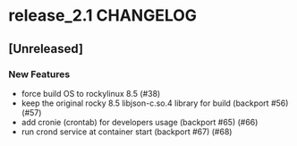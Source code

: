 # release_2.1 CHANGELOG

## [Unreleased]

### New Features

- force build OS to rockylinux 8.5 (#38)
- keep the original rocky 8.5 libjson-c.so.4 library for build (backport #56) (#57)
- add cronie (crontab) for developers usage (backport #65) (#66)
- run crond service at container start (backport #67) (#68)


